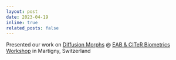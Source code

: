```yaml
---
layout: post
date: 2023-04-19
inline: true
related_posts: false
---
```


Presented our work on [Diffusion Morphs](https://zblasingame.github.io/DiM/) @ [EAB & CITeR Biometrics Workshop](https://eab.org/events/program/312) in Martigny, Switzerland
